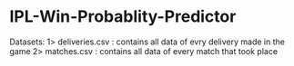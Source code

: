 # IPL-Win-Probablity-Predictor
Datasets:
1> deliveries.csv : contains all data of evry delivery made in the game
2> matches.csv : contains all data of every match that took place
